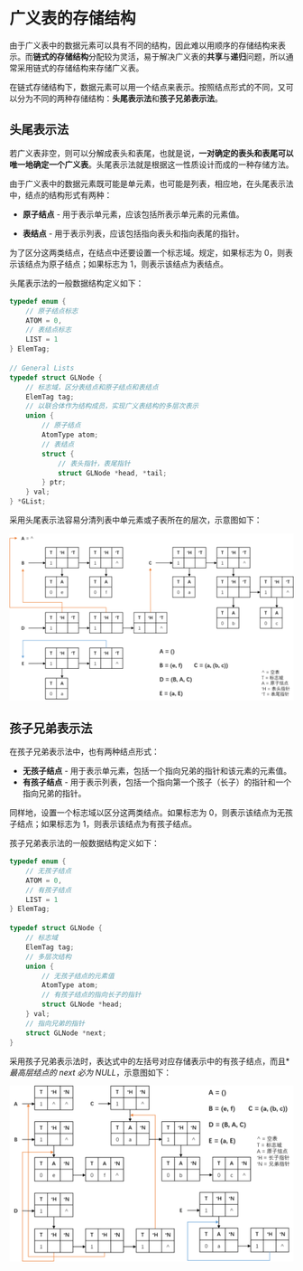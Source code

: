 # 广义表的存储结构

由于广义表中的数据元素可以具有不同的结构，因此难以用顺序的存储结构来表示。而**链式的存储结构**分配较为灵活，易于解决广义表的**共享**与**递归**问题，所以通常采用链式的存储结构来存储广义表。

在链式存储结构下，数据元素可以用一个结点来表示。按照结点形式的不同，又可以分为不同的两种存储结构：**头尾表示法**和**孩子兄弟表示法**。

## 头尾表示法

若广义表非空，则可以分解成表头和表尾，也就是说，**一对确定的表头和表尾可以唯一地确定一个广义表**。头尾表示法就是根据这一性质设计而成的一种存储方法。

由于广义表中的数据元素既可能是单元素，也可能是列表，相应地，在头尾表示法中，结点的结构形式有两种：

- **原子结点** - 用于表示单元素，应该包括所表示单元素的元素值。

- **表结点** - 用于表示列表，应该包括指向表头和指向表尾的指针。

为了区分这两类结点，在结点中还要设置一个标志域。规定，如果标志为 0，则表示该结点为原子结点；如果标志为 1，则表示该结点为表结点。

头尾表示法的一般数据结构定义如下：

```c
typedef enum {
    // 原子结点标志
    ATOM = 0,
    // 表结点标志
    LIST = 1
} ElemTag;

// General Lists
typedef struct GLNode {
    // 标志域，区分表结点和原子结点和表结点
    ElemTag tag;
    // 以联合体作为结构成员，实现广义表结构的多层次表示
    union {
        // 原子结点
        AtomType atom;
        // 表结点
        struct {
            // 表头指针，表尾指针
            struct GLNode *head, *tail;
        } ptr;
    } val;
} *GList;
```

采用头尾表示法容易分清列表中单元素或子表所在的层次，示意图如下：

![](./images/广义表的头尾表示法.png)

## 孩子兄弟表示法

在孩子兄弟表示法中，也有两种结点形式：

- **无孩子结点** - 用于表示单元素，包括一个指向兄弟的指针和该元素的元素值。
- **有孩子结点** - 用于表示列表，包括一个指向第一个孩子（长子）的指针和一个指向兄弟的指针。

同样地，设置一个标志域以区分这两类结点。如果标志为 0，则表示该结点为无孩子结点；如果标志为 1，则表示该结点为有孩子结点。

孩子兄弟表示法的一般数据结构定义如下：

```c
typedef enum {
    // 无孩子结点
    ATOM = 0,
    // 有孩子结点
    LIST = 1
} ElemTag;

typedef struct GLNode {
    // 标志域
    ElemTag tag;
    // 多层次结构
    union {
        // 无孩子结点的元素值
        AtomType atom;
        // 有孩子结点的指向长子的指针
        struct GLNode *head;
    } val;
    // 指向兄弟的指针
    struct GLNode *next;
}
```

采用孩子兄弟表示法时，表达式中的左括号对应存储表示中的有孩子结点，而且**最高层结点的 *next 必为 NULL**，示意图如下：

![](./images/广义表的孩子兄弟表示法.png)
